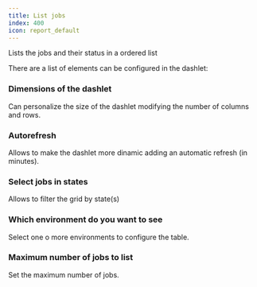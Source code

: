 ```yaml
---
title: List jobs
index: 400
icon: report_default
---
```


Lists the jobs and their status in a ordered list

There are a list of elements can be configured in the dashlet:

### Dimensions of the dashlet

Can personalize the size of the dashlet modifying the number of columns and rows.

### Autorefresh

Allows to make the dashlet more dinamic adding an automatic refresh (in minutes).

###  Select jobs in states

Allows to filter the grid by state(s)

### Which environment do you want to see

Select one o more environments to configure the table.

### Maximum number of jobs to list

Set the maximum number of jobs.
